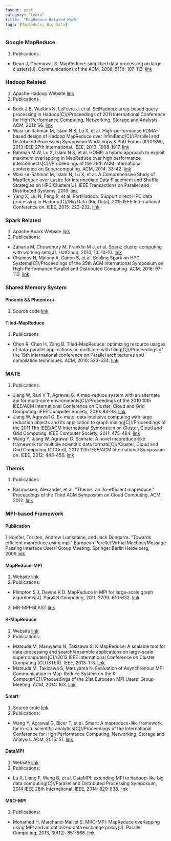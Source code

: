```yaml
---
layout: post
category: "learn"
title:  "MapReduce Related Work"
tags: [MapReduce, Big Data]
---
```

### Google MapReduce
1. Publications
* Dean J, Ghemawat S. MapReduce: simplified data processing on large
  clusters[J]. Communications of the ACM, 2008, 51(1): 107-113.
  [link](http://jayurbain.com/msoe/cs4230/Readings/MapReduce%20-%20Simplified%20Data%20Processing%20on%20Large%20Clusters.pdf)

### Hadoop Related
1. Apache Hadoop Website [link](http://hadoop.apache.org)
2. Publications
* Buck J B, Watkins N, LeFevre J, et al. SciHadoop: array-based query processing in Hadoop[C]//Proceedings of 2011 International Conference for High Performance Computing, Networking, Storage and Analysis. ACM, 2011: 66. [link](http://dl.acm.org/citation.cfm?id=2063473)
* Wasi-ur-Rahman M, Islam N S, Lu X, et al. High-performance RDMA-based design of Hadoop MapReduce over InfiniBand[C]//Parallel and Distributed Processing Symposium Workshops & PhD Forum (IPDPSW), 2013 IEEE 27th International. IEEE, 2013: 1908-1917. [link](http://ieeexplore.ieee.org/document/6651094/?arnumber=6651094)
* Rahman M W, Lu X, Islam N S, et al. HOMR: a hybrid approach to exploit maximum overlapping in MapReduce over high performance interconnects[C]//Proceedings of the 28th ACM international conference on Supercomputing. ACM, 2014: 33-42. [link](http://dl.acm.org/citation.cfm?id=2597684)
* Wasi-ur-Rahman M, Islam N, Lu X, et al. A Comprehensive Study of MapReduce over Lustre for Intermediate Data Placement and Shuffle Strategies on HPC Clusters[J]. IEEE Transactions on Parallel and Distributed Systems, 2016. [link](http://ieeexplore.ieee.org/abstract/document/7514945/)
* Yang X, Liu N, Feng B, et al. PortHadoop: Support direct HPC data processing in Hadoop[C]//Big Data (Big Data), 2015 IEEE International Conference on. IEEE, 2015: 223-232. [link](http://ieeexplore.ieee.org/document/7363759/?arnumber=7363759)

### Spark Related
1. Apache Apark Website [link](http://spark.apache.org)
2. Publications:
* Zaharia M, Chowdhury M, Franklin M J, et al. Spark: cluster computing with working sets[J]. HotCloud, 2010, 10: 10-10. [link](http://static.usenix.org/legacy/events/hotcloud10/tech/full_papers/Zaharia.pdf)
* Chaimov N, Malony A, Canon S, et al. Scaling Spark on HPC Systems[C]//Proceedings of the 25th ACM International Symposium on High-Performance Parallel and Distributed Computing. ACM, 2016: 97-110. [link](http://dl.acm.org/citation.cfm?id=2907310)

### Shared Memory System

#### Phoenix && Phoenix++
1. Source code [link](https://github.com/kozyraki/phoenix)

#### Tiled-MapReduce
1. Publications
* Chen R, Chen H, Zang B. Tiled-MapReduce: optimizing resource usages of data-parallel applications on multicore with tiling[C]//Proceedings of the 19th international conference on Parallel architectures and compilation techniques. ACM, 2010: 523-534. [link](http://dl.acm.org/citation.cfm?id=1854337)

### MATE
1. Publications
* Jiang W, Ravi V T, Agrawal G. A map-reduce system with an alternate api for multi-core environments[C]//Proceedings of the 2010 10th IEEE/ACM International Conference on Cluster, Cloud and Grid Computing. IEEE Computer Society, 2010: 84-93. [link](http://dl.acm.org/citation.cfm?id=1845223)
* Jiang W, Agrawal G. Ex-mate: data intensive computing with large reduction objects and its application to graph mining[C]//Proceedings of the 2011 11th IEEE/ACM International Symposium on Cluster, Cloud and Grid Computing. IEEE Computer Society, 2011: 475-484. [link](http://dl.acm.org/citation.cfm?id=2007356)
* Wang Y, Jiang W, Agrawal G. Scimate: A novel mapreduce-like framework for multiple scientific data formats[C]//Cluster, Cloud and Grid Computing (CCGrid), 2012 12th IEEE/ACM International Symposium on. IEEE, 2012: 443-450. [link](http://ieeexplore.ieee.org/document/6217452/?arnumber=6217452)


### Themis
1. Publications
* Rasmussen, Alexander, et al. "Themis: an i/o-efficient mapreduce."
  Proceedings of the Third ACM Symposium on Cloud Computing. ACM, 2012.
  [link](https://github.com/TritonNetworking/themis_tritonsort)

### MPI-based Framework

#### Publication
1.Hoefler, Torsten, Andrew Lumsdaine, and Jack Dongarra. "Towards
efficient mapreduce using mpi." European Parallel Virtual
Machine/Message Passing Interface Users’ Group Meeting. Springer Berlin Heidelberg, 2009.[link](http://link.springer.com/chapter/10.1007/978-3-642-03770-2_30)

#### MapReduce-MPI
1. Website [link](http://mapreduce.sandia.gov)
2. Publications:
* Plimpton S J, Devine K D. MapReduce in MPI for large-scale graph algorithms[J]. Parallel Computing, 2011, 37(9): 610-632. [link](http://www.sciencedirect.com/science/article/pii/S0167819111000172)
3. MR-MPI-BLAST [link](https://github.com/andreyto/mr-mpi-blast)

#### K-MapReduce
1. Website [link](http://mt.aics.riken.jp/kmr/Wiki.jsp?page=Main)
2. Publications:
* Matsuda M, Maruyama N, Takizawa S. K MapReduce: A scalable tool for data-processing and search/ensemble applications on large-scale supercomputers[C]//2013 IEEE International Conference on Cluster Computing (CLUSTER). IEEE, 2013: 1-8. [link](http://ieeexplore.ieee.org/document/6702663/?arnumber=6702663&tag=1)
* Matsuda M, Takizawa S, Maruyama N. Evaluation of Asynchronous MPI Communication in Map-Reduce System on the K Computer[C]//Proceedings of the 21st European MPI Users' Group Meeting. ACM, 2014: 163. [link](http://dl.acm.org/citation.cfm?id=2642800)

#### Smart
1. Source code [link](https://github.com/SciPioneer/Smart)
2. Publications:
* Wang Y, Agrawal G, Bicer T, et al. Smart: A mapreduce-like framework for in-situ scientific analytics[C]//Proceedings of the International Conference for High Performance Computing, Networking, Storage and Analysis. ACM, 2015: 51. [link](http://dl.acm.org/citation.cfm?id=2807650)

#### DataMPI
1. Website [link](http://datampi.org)
2. Publications:
* Lu X, Liang F, Wang B, et al. DataMPI: extending MPI to hadoop-like big data computing[C]//Parallel and Distributed Processing Symposium, 2014 IEEE 28th International. IEEE, 2014: 829-838. [link](http://ieeexplore.ieee.org/document/6877314/?arnumber=6877314)

#### MRO-MPI
1. Publications:
* Mohamed H, Marchand-Maillet S. MRO-MPI: MapReduce overlapping using MPI and an optimized data exchange policy[J]. Parallel Computing, 2013, 39(12): 851-866. [link](http://www.sciencedirect.com/science/article/pii/S0167819113001026)
